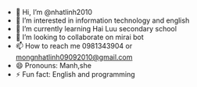 - 👋 Hi, I’m @nhatlinh2010
- 👀 I’m interested in information technology and english
- 🌱 I’m currently learning Hai Luu secondary school
- 💞️ I’m looking to collaborate on mirai bot
- 📫 How to reach me 0981343904 or mongnhatlinh09092010@gmail.com
- 😄 Pronouns: Manh,she
- ⚡ Fun fact: English and programming

<!---
nhatlinh2010/nhatlinh2010 is a ✨ special ✨ repository because its `README.md` (this file) appears on your GitHub profile.
You can click the Preview link to take a look at your changes.
--->
